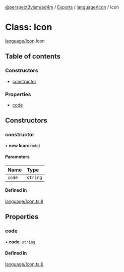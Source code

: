 [@perspect3vism/ad4m](../README.md) / [Exports](../modules.md) / [language/Icon](../modules/language_Icon.md) / Icon

# Class: Icon

[language/Icon](../modules/language_Icon.md).Icon

## Table of contents

### Constructors

- [constructor](language_Icon.Icon.md#constructor)

### Properties

- [code](language_Icon.Icon.md#code)

## Constructors

### constructor

• **new Icon**(`code`)

#### Parameters

| Name | Type |
| :------ | :------ |
| `code` | `string` |

#### Defined in

[language/Icon.ts:8](https://github.com/perspect3vism/ad4m-executor/blob/5a19b63d/core/src/language/Icon.ts#L8)

## Properties

### code

• **code**: `string`

#### Defined in

[language/Icon.ts:6](https://github.com/perspect3vism/ad4m-executor/blob/5a19b63d/core/src/language/Icon.ts#L6)
